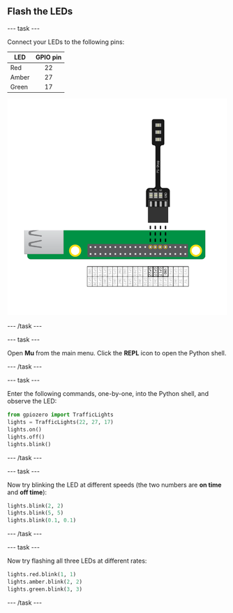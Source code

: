 ## Flash the LEDs

--- task ---

Connect your LEDs to the following pins:

| LED   | GPIO pin |
| ----- | :------: |
| Red   |    22    |
| Amber |    27    |
| Green |    17    |

![pi stop connected to gpio 22,27,17 and ground](images/Traffic-Lights-Diagram.png)

--- /task ---

--- task ---

Open **Mu** from the main menu. Click the **REPL** icon to open the Python shell.

--- /task ---

--- task ---

Enter the following commands, one-by-one, into the Python shell, and observe the LED:

```python
from gpiozero import TrafficLights
lights = TrafficLights(22, 27, 17)
lights.on()
lights.off()
lights.blink()
```

--- /task ---

--- task ---

Now try blinking the LED at different speeds (the two numbers are **on time** and **off time**):

```python
lights.blink(2, 2)
lights.blink(5, 5)
lights.blink(0.1, 0.1)
```

--- /task ---

--- task ---

Now try flashing all three LEDs at different rates:

```python
lights.red.blink(1, 1)
lights.amber.blink(2, 2)
lights.green.blink(3, 3)
```

--- /task ---
